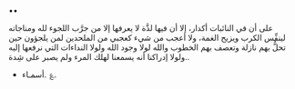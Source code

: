 ••

على أن في النائبات أكدار، إلا أن فيها لذَّة لا يعرفها إلا من جرَّب اللجوء لله ومناجاته لينفِّس الكرب ويزيح الغمة، ولا أعجب من شيء كعجبي من الملحدين لمن يلجؤون حين تحلُّ بهم نازلة وتعصف بهم الخطوب والله لولا وجود الله ولولا النداءات التي نرفعها إليه ولولا إدراكنا أنه يسمعنا لهلك المرء ولم يصبر على شِدة.. 

- أسمـاء. ؏.